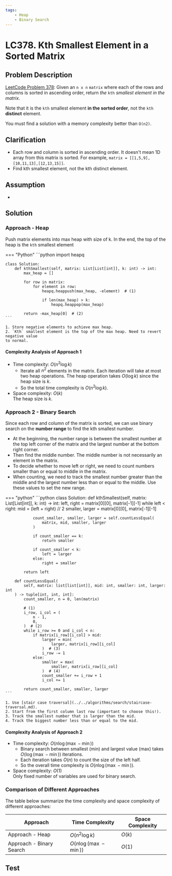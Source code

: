 ```yaml
---
tags:
    - Heap
    - Binary Search
---
```


# LC378. Kth Smallest Element in a Sorted Matrix

## Problem Description

[LeetCode Problem 378](https://leetcode.com/problems/kth-smallest-element-in-a-sorted-matrix/description/):
Given an `n x n` `matrix` where each of the rows and columns is sorted in ascending order,
return _the_ `kth` _smallest element in the matrix_.

Note that it is the `kth` smallest element **in the sorted order**, not the `kth`
**distinct** element.

You must find a solution with a memory complexity better than `O(n2)`.

## Clarification

- Each row and column is sorted in ascending order. It doesn't mean 1D array from this
matrix is sorted. For example, `matrix = [[1,5,9],[10,11,13],[12,13,15]]`.
- Find kth smallest element, not the kth distinct element.

## Assumption

-

## Solution

### Approach - Heap

Push matrix elements into max heap with size of k. In the end, the top of the heap is the
`kth` smallest element

=== "Python"
    ```python
    import heapq

    class Solution:
        def kthSmallest(self, matrix: List[List[int]], k: int) -> int:
            max_heap = []

            for row in matrix:
                for element in row:
                    heapq.heappush(max_heap, -element)  # (1)

                    if len(max_heap) > k:
                        heapq.heappop(max_heap)

            return -max_heap[0]  # (2)
    ```

    1. Store negative elements to achieve max heap.
    2. `Kth` smallest element is the top of the max heap. Need to revert negative value
    to normal.

#### Complexity Analysis of Approach 1

- Time complexity: $O(n^2 \log k)$
    - Iterate all $n^2$ elements in the matrix. Each iteration will take at most two
    heap operations. The heap operation takes $O(\log k)$ since the heap size is $k$.
    - So the total time complexity is $O(n^2 \log k)$.
- Space complexity: $O(k)$  
    The heap size is $k$.

### Approach 2 - Binary Search

Since each row and column of the matrix is sorted, we can use binary search on the
**number range** to find the kth smallest number.

- At the beginning, the number range is between the smallest number at the top left
corner of the matrix and the largest number at the bottom right corner.
- Then find the middle number. The middle number is not necessarily an element in the matrix.
- To decide whether to move left or right, we need to count numbers smaller than or
equal to middle in the matrix.
- When counting, we need to track the smallest number greater than the middle and the
largest number less than or equal to the middle. Use these values to set the new range.

=== "python"
    ```python
    class Solution:
        def kthSmallest(self, matrix: List[List[int]], k: int) -> int:
            left, right = matrix[0][0], matrix[-1][-1]
            while left < right:
                mid = (left + right) // 2
                smaller, larger = matrix[0][0], matrix[-1][-1]

                count_smaller, smaller, larger = self.countLessEqual(
                    matrix, mid, smaller, larger
                )

                if count_smaller == k:
                    return smaller

                if count_smaller < k:
                    left = larger
                else:
                    right = smaller

            return left

        def countLessEqual(
            self, matrix: list[list[int]], mid: int, smaller: int, larger: int
        ) -> tuple[int, int, int]:
            count_smaller, n = 0, len(matrix)

            # (1)
            i_row, i_col = (
                n - 1,
                0,
            )  # (2)
            while i_row >= 0 and i_col < n:
                if matrix[i_row][i_col] > mid:
                    larger = min(
                        larger, matrix[i_row][i_col]
                    )  # (3)
                    i_row -= 1
                else:
                    smaller = max(
                        smaller, matrix[i_row][i_col]
                    )  # (4)
                    count_smaller += i_row + 1
                    i_col += 1

            return count_smaller, smaller, larger
    ```

    1. Use [stair case traversal](../../algorithms/search/staircase-traversal.md).
    2. Start from the first column last row (important to choose this!).
    3. Track the smallest number that is larger than the mid.
    4. Track the biggest number less than or equal to the mid.

#### Complexity Analysis of Approach 2

- Time complexity: $O(n \log (\max - \min))$  
    - Binary search between smallest (min) and largest value (max) takes
    $O(\log (\max - \min))$ iterations.
    - Each iteration takes $O(n)$ to count the size of the left half.
    - So the overall time complexity is $O(n \log (\max - \min))$.
- Space complexity: $O(1)$  
    Only fixed number of variables are used for binary search.

### Comparison of Different Approaches

The table below summarize the time complexity and space complexity of different
approaches:

Approach    | Time Complexity   | Space Complexity |
------------| ---------------   | ---------------- |
Approach - Heap |  $O(n^2 \log k)$           | $O(k)$ |
Approach - Binary Search  |  $O(n \log (\max - \min))$           | $O(1)$  |

## Test

